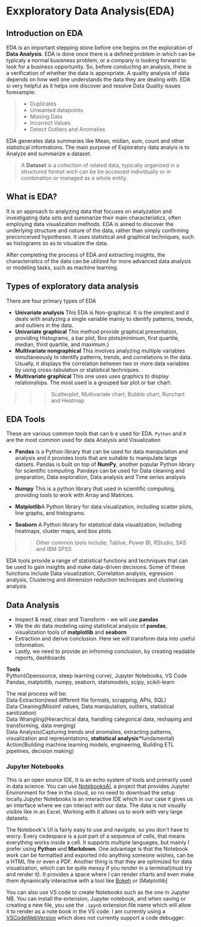 # Exxploratory Data Analysis(EDA)

## Introduction on EDA

EDA is an important stepping stone before one begins on the exploration of **Data Analysis**. EDA is done once there is a defined problem in which can be typicaly a normal busisness problem, or a company is looking forward to look for a business opportunity. So, before conducting an analysis, there is a verification of whether the data is appropriate. A quality analysis of data depends on how well one understands the data they are dealing with. EDA si very helpful as it helps one discover and resolve Data Quality issues forexample:
>
>- Duplicates
>- Unwanted datapoints
>- Missing Data
>- Incorrect Values
>- Detect Outliers and Anomalies

EDA generates data summaries like Mean, midian, sum, count and other statistical informations. The main purpose of Exploratory data analyis is to Analyze and summarize a dataset.
> A **Dataset** is a collection of related data, typically organized in a structured format wich can be be accessed individually or in combination or managed as a whole entity.

## What is EDA?

It is an approach to analyzing data that focuses on analyzation and investigating data sets and summarize their main characteristics, often employing data visualization methods. EDA is aimed to discover the underlying structure and nature of the data, rather than simply confirming preconceived hypotheses. It uses statistical and graphical techniques, such as histograms so as to visualize the data.</br>

After completing the process of EDA and extracting insights, the characteristics of the data can be utilized for more advanced data analysis or modeling tasks, such as machine learning.

## Types of exploratory data analysis

There are four primary types of EDA

- **Univariate analysis** This EDA is Non-graphical. It is the simplest and it deals with analyzing a single variable mainly to identify patterns, trends, and outliers in the data.
- **Univariate graphical** This method provide graphical presentation, providing Histograms, a bar plot, Box plots(minimum, first quartile, median, third quartile, and maximum.)
- **Multivariate nongraphical** This involves analyzing multiple variables simultaneously to identify patterns, trends, and correlations in the data. Usually, it displays the correlation between two or more data variables by using cross-tabulation or statistical techniques.
- **Multivariate graphical** This one uses uses graphics to display relationships. The most used is a grouped bar plot or bar chart.

>>>Scatterplot, Multivariate chart, Bubble chart, Runchart and Heatmap

## EDA Tools

These are various common tools that can b e used for EDA. `Python` and `R` are the most common used for data Analysis and Visualization

- **Pandas** is a Python library that can be used for data manipulation and analysis and it provides tools that are suitable to manipulate large datsets. Pandas is built on top of **NumPy**, another popular Python library for scientific computing. Pandays can be used for Data cleaning and preparation, Data exploration, Data analysis and Time series analysis
- **Numpy** This is a python library that used in scientific computing, providing tools to work with Array and Matrices.
- **Matplotlib**A Python library for data visualization, including scatter plots, line graphs, and histograms.

- **Seaborn** A Python library for statistical data visualization, including heatmaps, cluster maps, and box plots.

>>Other common tools include; Tablue, Power BI, RStudio, SAS and IBM SPSS

EDA tools provide a range of statistical functions and techniques that can be used to gain insights and make data-driven decisions. Some of these functions include Data visualization, Correlation analysis, egression analysis, Clustering and dimension reduction techniques and clustering analysis

## Data Analysis

- Inspect & read, clean and Transform - we will use **pandas**
- We the do data modeling using statistical analysis of **pandas**, visualization tools of **matplotlib** and **seaborn**
- Extraction and derive conclusion. Here we will transform data into useful information.
- Lastly, we need to provide an infroming conclusion, by creating readable reports, dashboards</br>

**Tools**</br>
Python(Opensource, steep learning curve), Jupyter Notebooks, VS Code</br>
Pandas, matplotlib, numpy, seaborn, statsmodels, scipy, scikit-learn</br>

The real process will be:</br>
Data Extraction(read different file formats, scrapping, APIs, SQL)</br>
Data Cleaning(Missinf values, Data manipulation, outliers, statistical sanitization)</br>
Data Wrangling(Hierarchical data, handling categorical data, reshaping and transforming, data merging)</br>
Data Analysis(Capturing trends and anomalies, extracting patterns, visualization and representations, **statistical analysis***fundamental)</br>
Action(Building machine learning models, engineering, Building ETL pipelines, decision making)

### Jupyter Notebooks

This is an open source  IDE, It is an echo system of tools and primarily used in data science. You can use [NotebooksAI](https://www.notebook.ai/users/sign_up), a project that provides Jupyter Environment for free in the cloud, so no need to download the setup locally.Jupyter Notebooks is an interactive IDE which in our case it gives us an interface where we can interact with our data. The data is not visually visible like in an Excel. Working with it allows us to work with very large datasets.

The Notebook's UI is fairly easy to use and navigate, so you don't have to worry. Every codespace is a just part of a sequence of cells, that means everything works inside a cell. It supports multiple languages, but mainly I prefer using **Python** and **Markdown**. One advantage is that the Notebook work can be formatted and exported into anything someone wishes, can be a HTML file or even a PDF. Another thing is that they are optimized for data visualization, which can be quite messy if you render in a terminal(must try and render it). It provides a space where I can render charts and even make them dynamically interactive with a tool like [Bokeh](https://bokeh.org/) or [Matplotlib]

You can also use VS code to create Notebooks such as the one in Jupyter NB. You can install the extension, Jupyter notebook, and when saving or creating a new file, you use the `.ipynb` extension file name which will allow it to render as a note book in the VS code. I am currently using a [VSCodeWebVersion](https://vscode.dev/) which does not currently support a code debugger.
